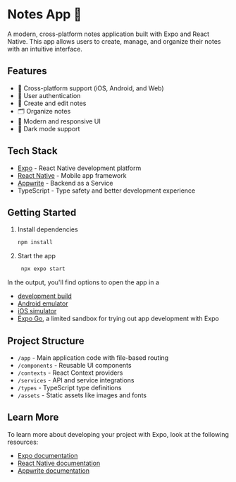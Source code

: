 # Notes App 📝

A modern, cross-platform notes application built with Expo and React Native. This app allows users to create, manage, and organize their notes with an intuitive interface.

## Features

- 📱 Cross-platform support (iOS, Android, and Web)
- 🔐 User authentication
- 📝 Create and edit notes
- 🗂️ Organize notes
- 💫 Modern and responsive UI
- 🌙 Dark mode support

## Tech Stack

- [Expo](https://expo.dev) - React Native development platform
- [React Native](https://reactnative.dev) - Mobile app framework
- [Appwrite](https://appwrite.io) - Backend as a Service
- TypeScript - Type safety and better development experience

## Getting Started

1. Install dependencies

   ```bash
   npm install
   ```

2. Start the app

   ```bash
    npx expo start
   ```

In the output, you'll find options to open the app in a

- [development build](https://docs.expo.dev/develop/development-builds/introduction/)
- [Android emulator](https://docs.expo.dev/workflow/android-studio-emulator/)
- [iOS simulator](https://docs.expo.dev/workflow/ios-simulator/)
- [Expo Go](https://expo.dev/go), a limited sandbox for trying out app development with Expo

## Project Structure

- `/app` - Main application code with file-based routing
- `/components` - Reusable UI components
- `/contexts` - React Context providers
- `/services` - API and service integrations
- `/types` - TypeScript type definitions
- `/assets` - Static assets like images and fonts

## Learn More

To learn more about developing your project with Expo, look at the following resources:

- [Expo documentation](https://docs.expo.dev/)
- [React Native documentation](https://reactnative.dev/docs/getting-started)
- [Appwrite documentation](https://appwrite.io/docs)


